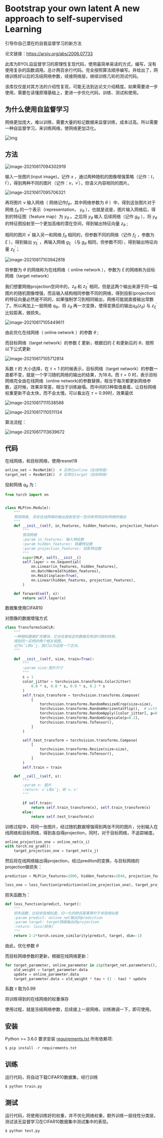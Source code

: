 # Bootstrap your own latent A new approach to self-supervised Learning

引导你自己潜在的自我监督学习的新方法

论文链接：https://arxiv.org/abs/2006.07733

此库为BYOL自监督学习的原理性复现代码，使用最简单易读的方式，编写，没有使用复杂的函数调用。总计两百余行代码。完全按照算法顺序编写。并给出了，网络训练好以后的冻结网络参数，续接网络层，继续训练几轮的测试代码。

该库仅仅是对其方法的介绍性复现，可能无法到达论文介绍精度。如果需要进一步使用，需要在读懂原理基础上，更进一步优化代码，训练、测试和使用。





## 为什么使用自监督学习



网络更加庞大，难以训练，需要大量的标记数据来监督训练，成本过高。所以需要一种自监督学习，来训练网络，使网络更加泛化。



![img](README.assets/e0.ifengimg.com&app=2002&size=f9999,10000&q=a80&n=0&g=0n&fmt=jpeg)





## 方法

![image-20210617094302919](README.assets/image-20210617094302919.png)

输入一张图片(input image)，记作 $x$  ，通过两种随机的图像增强策略（记作：$t$，$t^{'}$），得到两种不同的图片（记作：$v$，$v^{'}$），但语义内容相同的图片。

![image-20210617095706321](README.assets/image-20210617095706321.png)



再将图片 $v$ 输入网络（ 网络记作$f_{\theta}$，其中网络参数为 $\theta$ ）中，得到这张图片对于网络 $f_{\theta}$ 的一个表示（representation， $y_{\theta}$ ），也就是说是，图片输入网络后，得到的特征图（feature map）为 $y_{\theta}$ 。之后将 $y_{\theta}$ 输入 后续网络（记作  $g_{\theta}$ ），将 $y_{\theta}$ 的特征图投射至一个更加高维的潜在空间，得到输出特征向量 $z_{\theta}$ ;

相同的图片 $v^{'}$ 输入另一和网络 $f_{\theta}$ 相同的，但参数不同的网络（记作 $f_{\xi}$ ，参数为  $\xi$  ），得到输出 $y_{\xi}^{'}$ ，再输入网络 $g_{\xi}$ （与 $g_{\theta}$  相同，但参数不同），得到输出特征向量 $z_{\xi}^{'}$；

![image-20210617103942818](README.assets/image-20210617103942818.png)



将参数为 $\theta$  的网络称为在线网络（ online network ），参数为 $\xi$ 的网络称为目标网络（target network）

我们想要网络projection空间中的，$z_{\theta}$ 和 $z_{\xi}^{'}$ 相同，但是这两个输出来源于同一幅图片的随机图像增强，而且输入结构相同参数不同的网络，得到投影(projection)的特征向量必然是不同的，如果强制学习到相同输出，网络可能就直接输出常数了。所以再加上一层网络 $q_{\theta}$，将 $z_{\theta}$ 再一次变换，使得变换后的输出$q_{\theta}(z_{\theta})$ 与   $z_{\xi}^{'}$ 比较距离，做损失。

![image-20210617105449611](README.assets/image-20210617105449611.png)

由此优化在线网络（ online network ）的参数 $\theta$ ;

而目标网络（target network）的参数 $\xi$ 更新，根据旧的 $\xi$ 和更新后的 $\theta$，按照以下公式更新

![image-20210617105712814](README.assets/image-20210617105712814.png)

系数 $\tau$ 的 大小选择，在 $\tau = 1$ 的时候表示，目标网络（target network）的参数一直都不变，就是一个学习随机网络的输出的结果，为18.8。而 $\tau = 0$ 时，表示目标网络完全由在线网络（online network)的参数替换，相当于每次都更新网络参数，这时候，效果非常差，相当于训练崩塌。而中间的3种取值悬着，让目标网络权重更新不会太快，而不会太慢。可以看出在 $\tau =0.99$时，效果最优

![image-20210617111538588](README.assets/image-20210617111538588.png)

![image-20210617110511134](README.assets/image-20210617110511134.png)

算法流程：

![image-20210617113639672](README.assets/image-20210617113639672.png)



## 代码

在线网络，和目标网络，使用resnet18

```python
online_net = ResNet18()  # 实例化online（在线网络）
target_net = ResNet18()  # 实例化target（目标网络）
```

投射网络  $q_{\theta}$ 为：

```python
from torch import nn


class MLP(nn.Module):
    """
    预测网络, 将在在线网络的输出投射至另一空间来预测目标网络的输出
    """
    def __init__(self, in_features, hidden_features, projection_features):
        """
        预测网络
        :param in_features: 输入特征数
        :param hidden_features: 隐藏特征数
        :param projection_features: 投影特征数
        """
        super(MLP, self).__init__()
        self.layer = nn.Sequential(
            nn.Linear(in_features, hidden_features),
            nn.BatchNorm1d(hidden_features),
            nn.ReLU(inplace=True),
            nn.Linear(hidden_features, projection_features),
        )

    def forward(self, x):
        return self.layer(x)
```

数据集使用CIFAR10 

对图像的数据增强方式

```python
class TransformsSimCLR:
    """
    一种随机数据扩充模块，它对任意给定的数据实例进行随机转换，
    得到同一实例的两个相关视图，
    记为x̃i和x̃j，我们认为这是一个正对。
    """

    def __init__(self, size, train=True):
        """
        :param size:图片尺寸
        """
        s = 1
        color_jitter = torchvision.transforms.ColorJitter(
            0.8 * s, 0.8 * s, 0.8 * s, 0.2 * s
        )
        self.train_transform = torchvision.transforms.Compose(
            [
                torchvision.transforms.RandomResizedCrop(size=size),
                torchvision.transforms.RandomHorizontalFlip(),  # with 0.5 probability
                torchvision.transforms.RandomApply([color_jitter], p=0.8),
                torchvision.transforms.RandomGrayscale(p=0.2),
                torchvision.transforms.ToTensor(),
            ]
        )

        self.test_transform = torchvision.transforms.Compose(
            [
                torchvision.transforms.Resize(size=size),
                torchvision.transforms.ToTensor(),
            ]
        )
        self.train = train

    def __call__(self, x):
        """
        :param x: 图片
        :return: x̃i和x̃j，即 v、v'
        """

        if self.train:
            return self.train_transform(x), self.train_transform(x)
        else:
            return self.test_transform(x)
```

训练过程中，将同一张图片，经过随机数据增强得到两张不同的图片，分别输入在线网络和目标网络，得到各自得projection，同时，对于目标网络，不追踪梯度。

```python
online_projection_one = online_net(x_i)
with torch.no_grad():
    target_projection_one = target_net(x_j)
```

然后将在线网络输出得projection，经过prediton的变换，与目标网络的projection做损失：

```python
prediction = MLP(in_features=1000, hidden_features=2048, projection_features=1000)
```

```python
loss_one = loss_function(prediction(online_projection_one), target_projection_one.detach())
```

损失函数为：

```python
def loss_function(predict, target):
    """
    损失函数，比较余弦相似度。归一化的欧氏距离等价于余弦相似度
    :param predict: online net输出的prediction
    :param target: target网络输出的projection
    :return: loss(损失)
    """
    return 2-2*torch.cosine_similarity(predict, target, dim=-1)
```

由此，优化参数 $\theta$

而目标网络参数的更新，根据在线网络更新：

```python
for target_parameter, online_parameter in zip(target_net.parameters(), online_net.parameters()):
    old_weight = target_parameter.data
    update = online_parameter.data
    target_parameter.data = old_weight * tau + (1 - tau) * update
```

系数 $\tau$ 取为0.99

将训练得到的在线网络的权重保存



使用过程，就是冻结网络参数，后续接上一层网络，训练微调一下，即可使用。



## 安装

Python >= 3.6.0 要求安装 [requirements.txt](https://github.com/ultralytics/yolov5/blob/master/requirements.txt) 所有依赖项:

```python
$ pip install -r requirements.txt
```



## 训练

运行代码，将自动下载CIFAR10数据集，经行训练

```python
$ python train.py
```



## 测试

运行代码，将使用训练好的权重，并不优化网络权重，额外训练一层线性分类层，测试该无监督学习在CIFAR10数据集中测试集中的表现。

```python
$ python test.py
```

